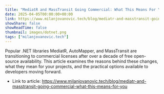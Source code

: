 ```yaml
---
title: "MediatR and MassTransit Going Commercial: What This Means For You"
date: 2025-04-05T00:00:00+00:00
link: https://www.milanjovanovic.tech/blog/mediatr-and-masstransit-going-commercial-what-this-means-for-you
showShare: false
showReadTime: false
thumbnail: images/dotnet.png
tags: ["milanjovanovic.tech"]
---
```

Popular .NET libraries MediatR, AutoMapper, and MassTransit are transitioning to commercial licenses after over a decade of free open-source availability. This article examines the reasons behind these changes, what they mean for your projects, and the practical options available to developers moving forward.

- Link to article: https://www.milanjovanovic.tech/blog/mediatr-and-masstransit-going-commercial-what-this-means-for-you